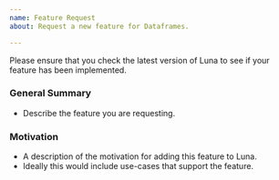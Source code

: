 ```yaml
---
name: Feature Request
about: Request a new feature for Dataframes.

---
```


Please ensure that you check the latest version of Luna to see if your feature has been implemented.

### General Summary

- Describe the feature you are requesting.

### Motivation

- A description of the motivation for adding this feature to Luna.
- Ideally this would include use-cases that support the feature.
